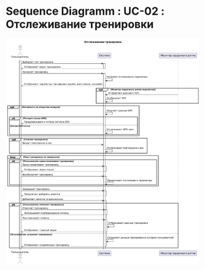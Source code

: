 # Sequence Diagramm : UC-02 : Отслеживание тренировки

![Sequence Diagramm : UC-02 : Отслеживание тренировки](Sequence/seq2.png)
